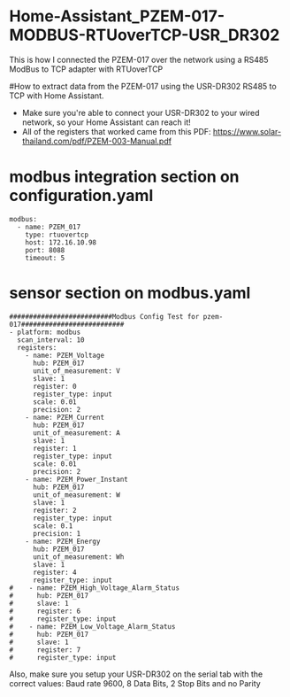 # Home-Assistant_PZEM-017-MODBUS-RTUoverTCP-USR_DR302
This is how I connected the PZEM-017 over the network using a RS485 ModBus to TCP adapter with RTUoverTCP

#How to extract data from the PZEM-017 using the USR-DR302 RS485 to TCP with Home Assistant.
+ Make sure you're able to connect your USR-DR302 to your wired network, so your Home Assistant can reach it!
+ All of the registers that worked came from this PDF: https://www.solar-thailand.com/pdf/PZEM-003-Manual.pdf

# modbus integration section on configuration.yaml
```
modbus:
  - name: PZEM_017
    type: rtuovertcp
    host: 172.16.10.98
    port: 8088
    timeout: 5
```

# sensor section on modbus.yaml
```
##########################Modbus Config Test for pzem-017##########################
- platform: modbus
  scan_interval: 10
  registers:
    - name: PZEM_Voltage
      hub: PZEM_017
      unit_of_measurement: V
      slave: 1
      register: 0
      register_type: input
      scale: 0.01
      precision: 2
    - name: PZEM_Current
      hub: PZEM_017
      unit_of_measurement: A
      slave: 1
      register: 1
      register_type: input
      scale: 0.01
      precision: 2
    - name: PZEM_Power_Instant
      hub: PZEM_017
      unit_of_measurement: W
      slave: 1
      register: 2
      register_type: input
      scale: 0.1
      precision: 1
    - name: PZEM_Energy
      hub: PZEM_017
      unit_of_measurement: Wh
      slave: 1
      register: 4
      register_type: input
#    - name: PZEM_High_Voltage_Alarm_Status
#      hub: PZEM_017
#      slave: 1
#      register: 6
#      register_type: input
#    - name: PZEM_Low_Voltage_Alarm_Status
#      hub: PZEM_017
#      slave: 1
#      register: 7
#      register_type: input
```
Also, make sure you setup your USR-DR302 on the serial tab with the correct values:
Baud rate 9600, 8 Data Bits, 2 Stop Bits and no Parity
